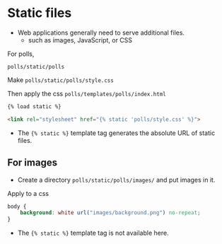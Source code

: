# Static files

* Web applications generally need to serve additional files.
    * such as images, JavaScript, or CSS


For polls,
```
polls/static/polls
```

Make `polls/static/polls/style.css`

Then apply the css
`polls/templates/polls/index.html`
```html
{% load static %}

<link rel="stylesheet" href="{% static 'polls/style.css' %}">
```
* The `{% static %}` template tag generates the absolute URL of static files.

## For images

* Create a directory `polls/static/polls/images/` and put images in it.

Apply to a css
```css
body {
    background: white url("images/background.png") no-repeat;
}
```
* The `{% static %}` template tag is not available here.
